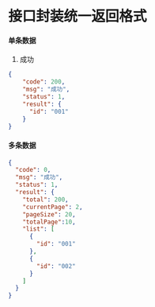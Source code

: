 # 接口封装统一返回格式

#### 单条数据
1. 成功
````json
{
    "code": 200,
    "msg": "成功",
    "status": 1,
    "result": {
      "id": "001"
    }
}
````

#### 多条数据
```json
{
  "code": 0, 
  "msg": "成功", 
  "status": 1, 
  "result": {
    "total": 200,
    "currentPage": 2,
    "pageSize": 20,
    "totalPage":10,
    "list": [
      {
        "id": "001"
      }, 
      {
        "id": "002"
      }
    ]
  }
}
```